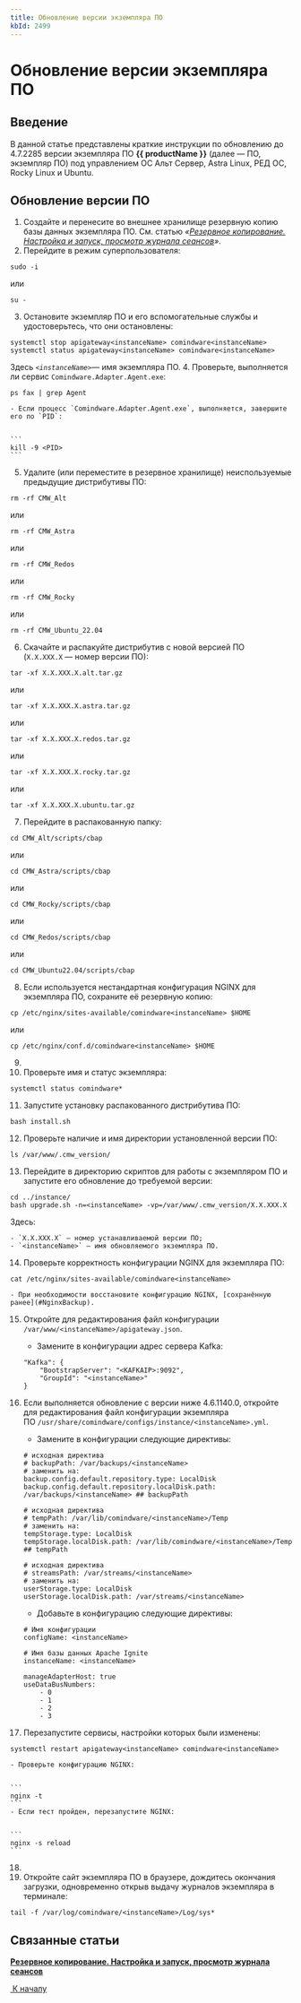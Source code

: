```yaml
---
title: Обновление версии экземпляра ПО
kbId: 2499
---
```


# Обновление версии экземпляра ПО

## Введение

В данной статье представлены краткие инструкции по обновлению до 4.7.2285 версии экземпляра ПО **{{ productName }}** (далее — ПО, экземпляр ПО) под управлением ОС Альт Сервер, Astra Linux, РЕД ОС, Rocky Linux и Ubuntu.

## Обновление версии ПО

1. Создайте и перенесите во внешнее хранилище резервную копию базы данных экземпляра ПО. См. статью *«[Резервное копирование. Настройка и запуск, просмотр журнала сеансов](https://kb.comindware.ru/article.php?id=2190)»*.
2. Перейдите в режим суперпользователя:


```
sudo -i
```


или


```
su -
```
3. Остановите экземпляр ПО и его вспомогательные службы и удостоверьтесь, что они остановлены:


```
systemctl stop apigateway<instanceName> comindware<instanceName>  
systemctl status apigateway<instanceName> comindware<instanceName> 
```

Здесь *`<instanceName>`*— имя экземпляра ПО.
4. Проверьте, выполняется ли сервис `Comindware.Adapter.Agent.exe`:


```
ps fax | grep Agent
```

	- Если процесс `Comindware.Adapter.Agent.exe`, выполняется, завершите его по `PID`:

	
	```
	kill -9 <PID>
	```
5. Удалите (или переместите в резервное хранилище) неиспользуемые предыдущие дистрибутивы ПО:


```
rm -rf CMW_Alt
```


или


```
rm -rf CMW_Astra
```


или   

```
rm -rf CMW_Redos
```


или   

```
rm -rf CMW_Rocky
```


или


```
rm -rf CMW_Ubuntu_22.04
```
6. Скачайте и распакуйте дистрибутив с новой версией ПО (`X.X.XXX.X` — номер версии ПО):


```
tar -xf X.X.XXX.X.alt.tar.gz
```

или


```
tar -xf X.X.XXX.X.astra.tar.gz
```

или

```
tar -xf X.X.XXX.X.redos.tar.gz
```

или

```
tar -xf X.X.XXX.X.rocky.tar.gz
```

или

```
tar -xf X.X.XXX.X.ubuntu.tar.gz
```
7. Перейдите в распакованную папку:


```
cd CMW_Alt/scripts/cbap
```

или


```
cd CMW_Astra/scripts/cbap
```

или

```
cd CMW_Rocky/scripts/cbap
```

или

```
cd CMW_Redos/scripts/cbap
```

или

```
cd CMW_Ubuntu22.04/scripts/cbap
```
8. Если используется нестандартная конфигурация NGINX для экземпляра ПО, cохраните её резервную копию:   

```
cp /etc/nginx/sites-available/comindware<instanceName> $HOME            
```


или   

```
cp /etc/nginx/conf.d/comindware<instanceName> $HOME        
```
9. 
10. Проверьте имя и статус экземпляра:   

```
systemctl status comindware*
```
11. Запустите установку распакованного дистрибутива ПО:


```
bash install.sh        
```
12. Проверьте наличие и имя директории установленной версии ПО:   

```
ls /var/www/.cmw_version/
```
13. Перейдите в директорию скриптов для работы с экземпляром ПО и запустите его обновление до требуемой версии:


```
cd ../instance/   
bash upgrade.sh -n=<instanceName> -vp=/var/www/.cmw_version/X.X.XXX.X
```

Здесь:

	- `X.X.XXX.X` — номер устанавливаемой версии ПО;
	- `<instanceName>` — имя обновляемого экземпляра ПО.
14. Проверьте корректность конфигурации NGINX для экземпляра ПО:   

```
cat /etc/nginx/sites-available/comindware<instanceName>
```

	- При необходимости восстановите конфигурацию NGINX, [сохранённую ранее](#NginxBackup).
15. Откройте для редактирования файл конфигурации `/var/www/<instanceName>/apigateway.json`.

	- Замените в конфигурации адрес сервера Kafka:

	
	```
	"Kafka": {  
	    "BootstrapServer": "<KAFKAIP>:9092",  
	    "GroupId": "<instanceName>"  
	}  
	
	```
16. Если выполняется обновление с версии ниже 4.6.1140.0, откройте для редактирования файл конфигурации экземпляра ПО `/usr/share/comindware/configs/instance/<instanceName>.yml`.
	- Замените в конфигурации следующие директивы:

	
	```
	# исходная директива  
	# backupPath: /var/backups/<instanceName>  
	# заменить на:  
	backup.config.default.repository.type: LocalDisk  
	backup.config.default.repository.localDisk.path: /var/backups/<instanceName> ## backupPath  
	  
	# исходная директива  
	# tempPath: /var/lib/comindware/<instanceName>/Temp  
	# заменить на:  
	tempStorage.type: LocalDisk  
	tempStorage.localDisk.path: /var/lib/comindware/<instanceName>/Temp ## tempPath  
	  
	# исходная директива  
	# streamsPath: /var/streams/<instanceName>  
	# заменить на:  
	userStorage.type: LocalDisk   
	userStorage.localDisk.path: /var/streams/<instanceName>
	```
	- Добавьте в конфигурацию следующие директивы:

	
	```
	# Имя конфигурации   
	configName: <instanceName>    
	  
	# Имя базы данных Apache Ignite   
	instanceName: <instanceName>    
	  
	manageAdapterHost: true  
	useDataBusNumbers:  
	    - 0  
	    - 1  
	    - 2  
	    - 3
	```
17. Перезапустите сервисы, настройки которых были изменены:


```
systemctl restart apigateway<instanceName> comindware<instanceName>
```

	- Проверьте конфигурацию NGINX:

	
	```
	nginx -t
	```
	- Если тест пройден, перезапустите NGINX:

	
	```
	nginx -s reload                
	```
18. 
19. Откройте сайт экземпляра ПО в браузере, дождитесь окончания загрузки, одновременно открыв выдачу журналов экземпляра в терминале:   

```
tail -f /var/log/comindware/<instanceName>/Log/sys*
```

## Связанные статьи

**[Резервное копирование. Настройка и запуск, просмотр журнала сеансов](https://kb.comindware.ru/article.php?id=2190)**

[*‌* К началу](#)

